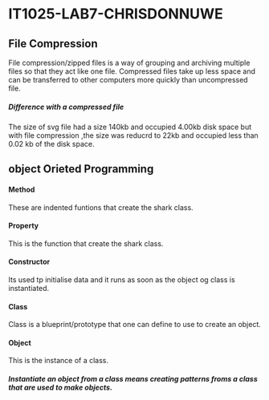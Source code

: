 # IT1025-LAB7-CHRISDONNUWE

## File Compression
File compression/zipped files is a way of grouping and archiving multiple files so that they act like one file. Compressed files take up less space and can be transferred to other computers more quickly than uncompressed file.
##### Difference with a compressed file
The size of svg file had a size 140kb and occupied 4.00kb disk space but with file compression ,the size was reducrd to 22kb and occupied less than 0.02 kb of the disk space.
## object Orieted Programming
#### Method
These are indented funtions that create the shark class.
#### Property
This is the function that create the shark class.
#### Constructor
Its used tp initialise data and it runs as soon as the object og class is instantiated.
#### Class
Class is a blueprint/prototype that one can define to use to create an object.
#### Object
This is the instance of a class.
##### Instantiate an object from a class means creating patterns froms a class that are used to make objects.
